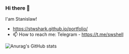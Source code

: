 ### Hi there 👋
I'am Stanislaw!

- https://stwshark.github.io/portfolio/
- 📫 How to reach me: Telegram - https://t.me/swshell


![Anurag's GitHub stats](https://github-readme-stats.vercel.app/api?username=stwshark&theme=light&show_icons=false)
